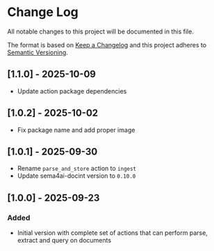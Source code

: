 # Change Log

All notable changes to this project will be documented in this file.

The format is based on [Keep a Changelog](https://keepachangelog.com/)
and this project adheres to [Semantic Versioning](https://semver.org/).

## [1.1.0] - 2025-10-09

- Update action package dependencies

## [1.0.2] - 2025-10-02

- Fix package name and add proper image

## [1.0.1] - 2025-09-30

- Rename `parse_and_store` action to `ingest`
- Update sema4ai-docint version to `0.10.0`

## [1.0.0] - 2025-09-23

### Added

- Initial version with complete set of actions that can perform parse, extract and query on documents
